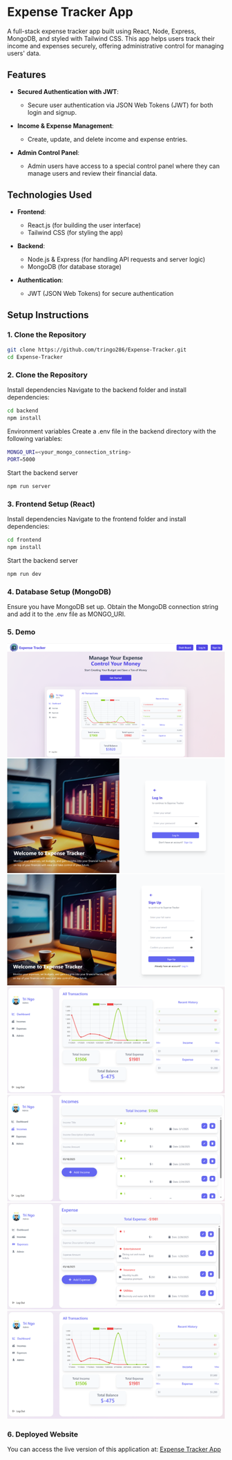 # Expense Tracker App

A full-stack expense tracker app built using React, Node, Express, MongoDB, and styled with Tailwind CSS. This app helps users track their income and expenses securely, offering administrative control for managing users' data. 

## Features

- **Secured Authentication with JWT**: 
  - Secure user authentication via JSON Web Tokens (JWT) for both login and signup.
  
- **Income & Expense Management**:
  - Create, update, and delete income and expense entries.
  
- **Admin Control Panel**:
  - Admin users have access to a special control panel where they can manage users and review their financial data.

## Technologies Used

- **Frontend**:
  - React.js (for building the user interface)
  - Tailwind CSS (for styling the app)

- **Backend**:
  - Node.js & Express (for handling API requests and server logic)
  - MongoDB (for database storage)

- **Authentication**:
  - JWT (JSON Web Tokens) for secure authentication

## Setup Instructions

### 1. Clone the Repository

```bash
git clone https://github.com/tringo286/Expense-Tracker.git
cd Expense-Tracker
```

### 2. Clone the Repository

Install dependencies
Navigate to the backend folder and install dependencies:

```bash
cd backend
npm install
```

Environment variables
Create a .env file in the backend directory with the following variables:

```bash
MONGO_URI=<your_mongo_connection_string>
PORT=5000
```

Start the backend server

```bash
npm run server
```

### 3. Frontend Setup (React)

Install dependencies
Navigate to the frontend folder and install dependencies:

```bash
cd frontend
npm install
```

Start the backend server

```bash
npm run dev
```

### 4. Database Setup (MongoDB)
Ensure you have MongoDB set up. Obtain the MongoDB connection string and add it to the .env file as MONGO_URI.

### 5. Demo

![Landing page](./images/landingPage.png)
![Login](./images/loginPage.png)
![Signup](./images/signupPage.png)
![Dashboard](./images/dashboard.png)
![Income page](./images/incomePage.png)
![Expense page](./images/expensePage.png)
![Admind page](./images/adminPage.png)

### 6. Deployed Website
You can access the live version of this application at: [Expense Tracker App](https://spendings-tracker-app.netlify.app)